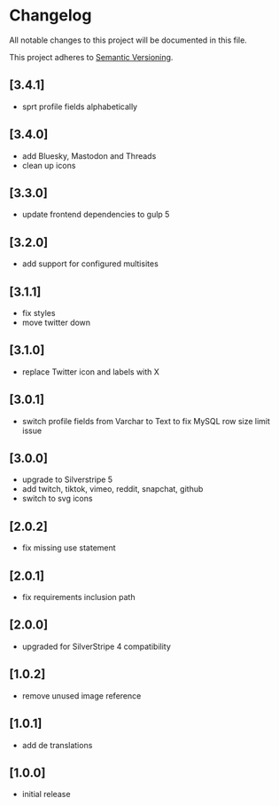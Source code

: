 # Changelog

All notable changes to this project will be documented in this file.

This project adheres to [Semantic Versioning](http://semver.org/).

## [3.4.1]

* sprt profile fields alphabetically

## [3.4.0]

* add Bluesky, Mastodon and Threads
* clean up icons

## [3.3.0]

* update frontend dependencies to gulp 5

## [3.2.0]

* add support for configured multisites

## [3.1.1]

* fix styles
* move twitter down

## [3.1.0]

* replace Twitter icon and labels with X

## [3.0.1]

* switch profile fields from Varchar to Text to fix MySQL row size limit issue

## [3.0.0]

* upgrade to Silverstripe 5
* add twitch, tiktok, vimeo, reddit, snapchat, github
* switch to svg icons

## [2.0.2]

* fix missing use statement

## [2.0.1]

* fix requirements inclusion path

## [2.0.0]

* upgraded for SilverStripe 4 compatibility

## [1.0.2]

* remove unused image reference

## [1.0.1]

* add de translations

## [1.0.0]

* initial release
